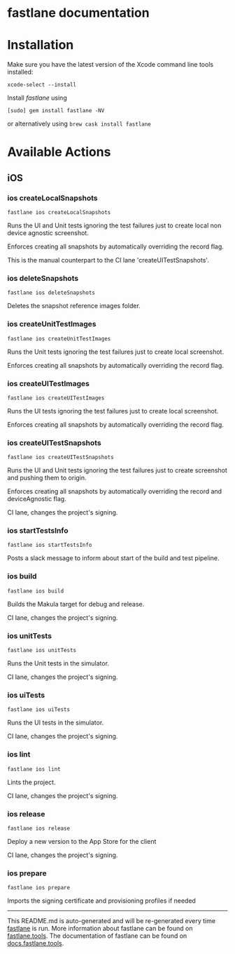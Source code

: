 fastlane documentation
================
# Installation

Make sure you have the latest version of the Xcode command line tools installed:

```
xcode-select --install
```

Install _fastlane_ using
```
[sudo] gem install fastlane -NV
```
or alternatively using `brew cask install fastlane`

# Available Actions
## iOS
### ios createLocalSnapshots
```
fastlane ios createLocalSnapshots
```
Runs the UI and Unit tests ignoring the test failures just to create local non device agnostic screenshot.

Enforces creating all snapshots by automatically overriding the record flag.

This is the manual counterpart to the CI lane 'createUITestSnapshots'.
### ios deleteSnapshots
```
fastlane ios deleteSnapshots
```
Deletes the snapshot reference images folder.
### ios createUnitTestImages
```
fastlane ios createUnitTestImages
```
Runs the Unit tests ignoring the test failures just to create local screenshot.

Enforces creating all snapshots by automatically overriding the record flag.
### ios createUITestImages
```
fastlane ios createUITestImages
```
Runs the UI tests ignoring the test failures just to create local screenshot.

Enforces creating all snapshots by automatically overriding the record flag.
### ios createUITestSnapshots
```
fastlane ios createUITestSnapshots
```
Runs the UI and Unit tests ignoring the test failures just to create screenshot and pushing them to origin.

Enforces creating all snapshots by automatically overriding the record and deviceAgnostic flag.

CI lane, changes the project's signing.
### ios startTestsInfo
```
fastlane ios startTestsInfo
```
Posts a slack message to inform about start of the build and test pipeline.
### ios build
```
fastlane ios build
```
Builds the Makula target for debug and release.

CI lane, changes the project's signing.
### ios unitTests
```
fastlane ios unitTests
```
Runs the Unit tests in the simulator.

CI lane, changes the project's signing.
### ios uiTests
```
fastlane ios uiTests
```
Runs the UI tests in the simulator.

CI lane, changes the project's signing.
### ios lint
```
fastlane ios lint
```
Lints the project.

CI lane, changes the project's signing.
### ios release
```
fastlane ios release
```
Deploy a new version to the App Store for the client

CI lane, changes the project's signing.
### ios prepare
```
fastlane ios prepare
```
Imports the signing certificate and provisioning profiles if needed

----

This README.md is auto-generated and will be re-generated every time [fastlane](https://fastlane.tools) is run.
More information about fastlane can be found on [fastlane.tools](https://fastlane.tools).
The documentation of fastlane can be found on [docs.fastlane.tools](https://docs.fastlane.tools).
